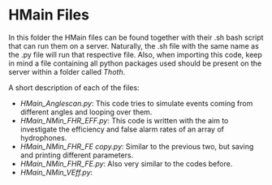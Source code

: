 # HMain Files

In this folder the HMain files can be found together with their .sh bash script that can run them on a server. Naturally, the .sh file with the same name as the .py file will run that respective file. Also, when importing this code, keep in mind a file containing all python packages used should be present on the server within a folder called *Thoth*. 

A short description of each of the files:
* *HMain_Anglescan.py*: This code tries to simulate events coming from different angles and looping over them.
* *HMain_NMin_FHR_EFF.py*: This code is written with the aim to investigate the efficiency and false alarm rates of an array of hydrophones.
* *HMain_NMin_FHR_FE copy.py*: Similar to the previous two, but saving and printing different parameters.
* *HMain_NMin_FHR_FE.py*: Also very similar to the codes before.
* *HMain_NMin_VEff.py*: 
